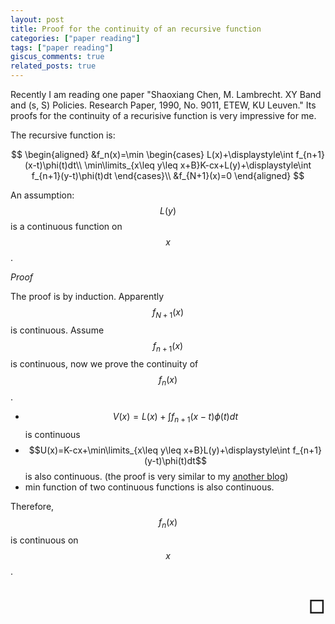 ```yaml
---
layout: post
title: Proof for the continuity of an recursive function
categories: ["paper reading"]
tags: ["paper reading"]
giscus_comments: true
related_posts: true
---
```


Recently I am reading one paper "Shaoxiang Chen, M. Lambrecht. XY Band and (s, S) Policies. Research Paper, 1990, No. 9011, ETEW, KU Leuven." Its proofs for the continuity of a recurisive function is very impressive for me.

The recursive function is:

$$
\begin{aligned}
&f_n(x)=\min
\begin{cases}
L(x)+\displaystyle\int f_{n+1}(x-t)\phi(t)dt\\
\min\limits_{x\leq y\leq  x+B}K-cx+L(y)+\displaystyle\int f_{n+1}(y-t)\phi(t)dt
\end{cases}\\
&f_{N+1}(x)=0
\end{aligned}
$$

An assumption: $$L(y)$$ is a continuous function on $$x$$.

<i>Proof</i>

The proof is by induction. Apparently $$f_{N+1}(x)$$ is continuous. Assume $$f_{n+1}(x)$$ is continuous, now we prove the continuity of $$f_n(x)$$.

- $$V(x)=L(x)+\displaystyle\int f_{n+1}(x-t)\phi(t)dt$$ is continuous
- $$U(x)=K-cx+\min\limits_{x\leq y\leq  x+B}L(y)+\displaystyle\int f_{n+1}(y-t)\phi(t)dt$$ is also continuous. (the proof is very similar to my <a href="https://robinchen121.github.io/blog/2019/proof-a-min-function-is-continuous/"  target="_blank">another blog</a>)
- min function of two continuous functions is also continuous.

Therefore, $$f_n(x)$$ is continuous on $$x$$.

<p style="text-align: right; font-size: 30px">&#9633;</p>
